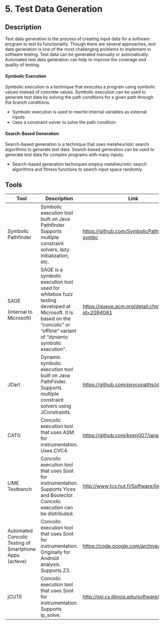 # 5. Test Data Generation

## Description

Test data generation is the process of creating input data for a software program to test its functionality. Though there are several approaches, test data generation is one of the most challenging problems to implement in software testing. Test data can be generated manually or automatically. Automated test data generation can help to improve the coverage and quality of testing.

#### Symbolic Execution

Symbolic execution is a technique that executes a program using symbolic values instead of concrete values. Symbolic execution can be used to generate test data by solving the path conditions for a given path through the branch conditions.

* Symbolic execution is used to rewrite internal variables as external inputs
* Uses a constraint solver to solve the path condition

#### Search-Based Generation

Search-based generation is a technique that uses metaheuristic search algorithms to generate test data. Search-based generation can be used to generate test data for complex programs with many inputs.

* Search-based generation techniques employ metaheuristic search algorithms and fitness functions to search input space randomly

## Tools&#x20;

<table data-full-width="true"><thead><tr><th width="161">Tool</th><th width="319">Description</th><th data-type="content-ref">Link</th></tr></thead><tbody><tr><td>Symbolic Pathfinder</td><td>Symbolic execution tool built on Java Pathfinder Supports multiple constraint solvers, lazy initialization, etc.</td><td><a href="https://github.com/SymbolicPathFinder/jpf-symbc">https://github.com/SymbolicPathFinder/jpf-symbc</a></td></tr><tr><td><p>SAGE</p><p>(internal to Microsoft)</p></td><td>SAGE is a symbolic execution tool used for whitebox fuzz testing developed at Microsoft. It is based on the “concolic” or “offline” variant of “dynamic symbolic execution".</td><td><a href="https://queue.acm.org/detail.cfm?id=2094081">https://queue.acm.org/detail.cfm?id=2094081</a></td></tr><tr><td>JDart</td><td>Dynamic symbolic execution tool built on Java PathFinder. Supports multiple constraint solvers using JConstraints.</td><td><a href="https://github.com/psycopaths/jdart">https://github.com/psycopaths/jdart</a></td></tr><tr><td>CATG</td><td>Concolic execution tool that uses ASM for instrumentation. Uses CVC4.</td><td><a href="https://github.com/ksen007/janala2">https://github.com/ksen007/janala2</a></td></tr><tr><td>LIME Testbench</td><td>Concolic execution tool that uses Soot for instrumentation. Supports Yices and Boolector. Concolic execution can be distributed.</td><td><a href="http://www.tcs.hut.fi/Software/lime/">http://www.tcs.hut.fi/Software/lime/</a></td></tr><tr><td>Automated Concolic Testing of Smartphone Apps (acteve)</td><td>Concolic execution tool that uses Soot for instrumentation. Originally for Android analysis. Supports Z3.</td><td><a href="https://code.google.com/archive/p/acteve/">https://code.google.com/archive/p/acteve/</a></td></tr><tr><td>jCUTE</td><td>Concolic execution tool that uses Soot for instrumentation. Supports lp_solve.</td><td><a href="http://osl.cs.illinois.edu/software/jcute/">http://osl.cs.illinois.edu/software/jcute/</a></td></tr></tbody></table>
